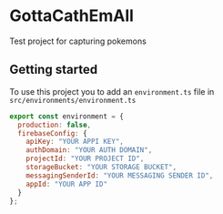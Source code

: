 # GottaCathEmAll

Test project for capturing pokemons

## Getting started

To use this project you to add an `environment.ts` file in `src/environments/environment.ts`

```js
export const environment = {
  production: false,
  firebaseConfig: {
    apiKey: "YOUR APPI KEY",
    authDomain: "YOUR AUTH DOMAIN",
    projectId: "YOUR PROJECT ID",
    storageBucket: "YOUR STORAGE BUCKET",
    messagingSenderId: "YOUR MESSAGING SENDER ID",
    appId: "YOUR APP ID"
  } 
};
```
